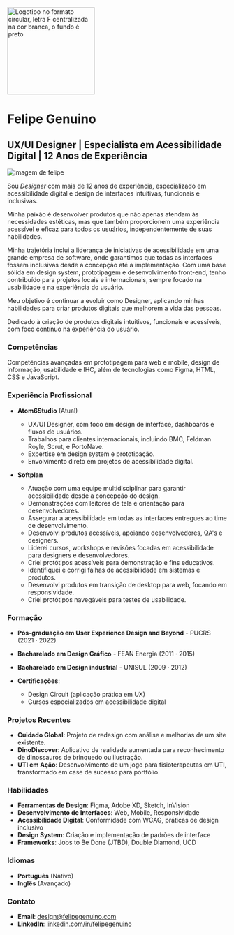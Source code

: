 
<img src="https://www.felipegenuino.com/static/media/brand.c4171539.svg" alt="Logotipo no formato circular, letra F centralizada na cor branca, o fundo é preto" width="200">

# Felipe Genuino

## UX/UI Designer | Especialista em Acessibilidade Digital | 12 Anos de Experiência

![imagem de felipe](https://www.felipegenuino.com/static/media/hero-dark.12e791cc.jpg)

Sou *Designer* com mais de 12 anos de experiência, especializado em acessibilidade digital e design de interfaces intuitivas, funcionais e inclusivas. 

Minha paixão é desenvolver produtos que não apenas atendam às necessidades estéticas, mas que também proporcionem uma experiência acessível e eficaz para todos os usuários, independentemente de suas habilidades. 

Minha trajetória inclui a liderança de iniciativas de acessibilidade em uma grande empresa de software, onde garantimos que todas as interfaces fossem inclusivas desde a concepção até a implementação. Com uma base sólida em design system, prototipagem e desenvolvimento front-end, tenho contribuído para projetos locais e internacionais, sempre focado na usabilidade e na experiência do usuário. 

Meu objetivo é continuar a evoluir como Designer, aplicando minhas habilidades para criar produtos digitais que melhorem a vida das pessoas.

Dedicado à criação de produtos digitais intuitivos, funcionais e acessíveis, com foco contínuo na experiência do usuário.

### Competências
Competências avançadas em prototipagem para web e mobile, design de informação, usabilidade e IHC, além de tecnologias como Figma, HTML, CSS e JavaScript. 

### Experiência Profissional
- **Atom6Studio** (Atual)
  - UX/UI Designer, com foco em design de interface, dashboards e fluxos de usuários.
  - Trabalhos para clientes internacionais, incluindo BMC, Feldman Royle, Scrut, e PortoNave.
  - Expertise em design system e prototipação.
  - Envolvimento direto em projetos de acessibilidade digital.

- **Softplan**
  - Atuação com uma equipe multidisciplinar para garantir acessibilidade desde a concepção do design.
  - Demonstrações com leitores de tela e orientação para desenvolvedores.
  - Assegurar a acessibilidade em todas as interfaces entregues ao time de desenvolvimento.
  - Desenvolvi produtos acessíveis, apoiando desenvolvedores, QA's e designers.
  - Liderei cursos, workshops e revisões focadas em acessibilidade para designers e desenvolvedores.
  - Criei protótipos acessíveis para demonstração e fins educativos.
  - Identifiquei e corrigi falhas de acessibilidade em sistemas e produtos.
  - Desenvolvi produtos em transição de desktop para web, focando em responsividade.
  - Criei protótipos navegáveis para testes de usabilidade.


### Formação
- **Pós-graduação em User Experience Design and Beyond** - PUCRS (2021 · 2022)
- **Bacharelado em Design Gráfico** - FEAN Energia (2011 · 2015)
- **Bacharelado em Design industrial** - UNISUL (2009 · 2012)

- **Certificações**:
  - Design Circuit (aplicação prática em UX)
  - Cursos especializados em acessibilidade digital

### Projetos Recentes
- **Cuidado Global**: Projeto de redesign com análise e melhorias de um site existente.
- **DinoDiscover**: Aplicativo de realidade aumentada para reconhecimento de dinossauros de brinquedo ou ilustração.
- **UTI em Ação**: Desenvolvimento de um jogo para fisioterapeutas em UTI, transformado em case de sucesso para portfólio.

### Habilidades
- **Ferramentas de Design**: Figma, Adobe XD, Sketch, InVision
- **Desenvolvimento de Interfaces**: Web, Mobile, Responsividade
- **Acessibilidade Digital**: Conformidade com WCAG, práticas de design inclusivo
- **Design System**: Criação e implementação de padrões de interface
- **Frameworks**: Jobs to Be Done (JTBD), Double Diamond, UCD

### Idiomas
- **Português** (Nativo)
- **Inglês** (Avançado)

### Contato
- **Email**: design@felipegenuino.com
- **LinkedIn**: [linkedin.com/in/felipegenuino](https://linkedin.com/in/felipegenuino)
